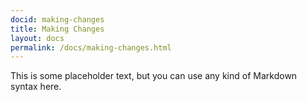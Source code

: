 ```yaml
---
docid: making-changes
title: Making Changes
layout: docs
permalink: /docs/making-changes.html
---
```


This is some placeholder text, but you can use any kind of Markdown syntax here.